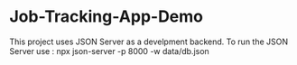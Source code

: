 # Job-Tracking-App-Demo 

This project uses JSON Server as a develpment backend.  To run the JSON Server use : npx json-server -p 8000 -w data/db.json

